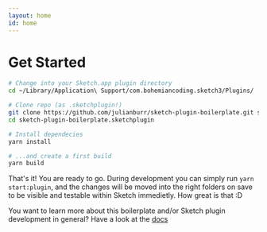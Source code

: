 ```yaml
---
layout: home
id: home
---
```


# Get Started

```bash
# Change into your Sketch.app plugin directory
cd ~/Library/Application\ Support/com.bohemiancoding.sketch3/Plugins/

# Clone repo (as .sketchplugin!)
git clone https://github.com/julianburr/sketch-plugin-boilerplate.git sketch-plugin-boilerplate.sketchplugin
cd sketch-plugin-boilerplate.sketchplugin

# Install dependecies
yarn install

# ...and create a first build
yarn build
```

That's it! You are ready to go. During development you can simply run `yarn start:plugin`, and the changes will be moved into the right folders on save to be visible and testable within Sketch immedietly. How great is that :D

You want to learn more about this boilerplate and/or Sketch plugin development in general? Have a look at the [docs](docs/install)
